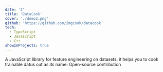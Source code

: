 ```yaml
---
date: '2'
title: 'DataCook'
cover: './demo2.png'
github: 'https://github.com/imgcook/datacook'
tech:
  - TypeScript
  - Javascript
  - C++
showInProjects: true
---
```


A JavaScript library for feature engineering on datasets, it helps you to cook trainable datus out as its name: Open-source contribution
